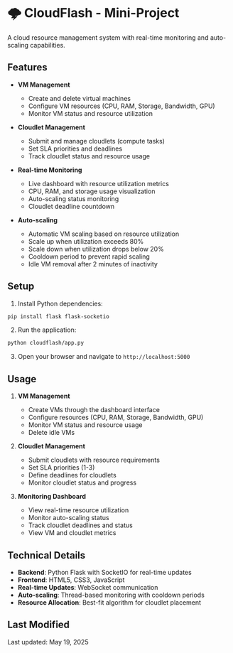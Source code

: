 # 🌩️ CloudFlash - Mini-Project

A cloud resource management system with real-time monitoring and auto-scaling capabilities.

## Features

- **VM Management**
  - Create and delete virtual machines
  - Configure VM resources (CPU, RAM, Storage, Bandwidth, GPU)
  - Monitor VM status and resource utilization

- **Cloudlet Management**
  - Submit and manage cloudlets (compute tasks)
  - Set SLA priorities and deadlines
  - Track cloudlet status and resource usage

- **Real-time Monitoring**
  - Live dashboard with resource utilization metrics
  - CPU, RAM, and storage usage visualization
  - Auto-scaling status monitoring
  - Cloudlet deadline countdown

- **Auto-scaling**
  - Automatic VM scaling based on resource utilization
  - Scale up when utilization exceeds 80%
  - Scale down when utilization drops below 20%
  - Cooldown period to prevent rapid scaling
  - Idle VM removal after 2 minutes of inactivity

## Setup

1. Install Python dependencies:
```bash
pip install flask flask-socketio
```

2. Run the application:
```bash
python cloudflash/app.py
```

3. Open your browser and navigate to `http://localhost:5000`

## Usage

1. **VM Management**
   - Create VMs through the dashboard interface
   - Configure resources (CPU, RAM, Storage, Bandwidth, GPU)
   - Monitor VM status and resource usage
   - Delete idle VMs

2. **Cloudlet Management**
   - Submit cloudlets with resource requirements
   - Set SLA priorities (1-3)
   - Define deadlines for cloudlets
   - Monitor cloudlet status and progress

3. **Monitoring Dashboard**
   - View real-time resource utilization
   - Monitor auto-scaling status
   - Track cloudlet deadlines and status
   - View VM and cloudlet metrics

## Technical Details

- **Backend**: Python Flask with SocketIO for real-time updates
- **Frontend**: HTML5, CSS3, JavaScript
- **Real-time Updates**: WebSocket communication
- **Auto-scaling**: Thread-based monitoring with cooldown periods
- **Resource Allocation**: Best-fit algorithm for cloudlet placement

## Last Modified

Last updated: May 19, 2025
